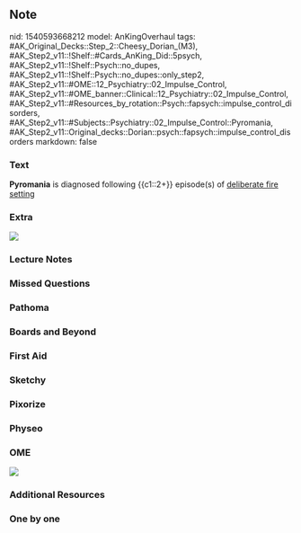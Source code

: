 ## Note
nid: 1540593668212
model: AnKingOverhaul
tags: #AK_Original_Decks::Step_2::Cheesy_Dorian_(M3), #AK_Step2_v11::!Shelf::#Cards_AnKing_Did::5psych, #AK_Step2_v11::!Shelf::Psych::no_dupes, #AK_Step2_v11::!Shelf::Psych::no_dupes::only_step2, #AK_Step2_v11::#OME::12_Psychiatry::02_Impulse_Control, #AK_Step2_v11::#OME_banner::Clinical::12_Psychiatry::02_Impulse_Control, #AK_Step2_v11::#Resources_by_rotation::Psych::fapsych::impulse_control_disorders, #AK_Step2_v11::#Subjects::Psychiatry::02_Impulse_Control::Pyromania, #AK_Step2_v11::Original_decks::Dorian::psych::fapsych::impulse_control_disorders
markdown: false

### Text
<b>Pyromania</b> is diagnosed following <span class=
"clozed c1">{{c1::2+}}</span> episode(s) of <u>deliberate fire
setting</u>

### Extra
<div><img src="paste-194506183933953.jpg"></div>

### Lecture Notes


### Missed Questions


### Pathoma


### Boards and Beyond


### First Aid


### Sketchy


### Pixorize


### Physeo


### OME
<div class="ome-widget">
  <a href=
  "https://onlinemeded.org/spa/psychiatry/impulse-control/acquire?ref=anki">
  <img src="_OME_AnkiFlashcards_Lesson_1.png"></a>
</div>

### Additional Resources


### One by one

